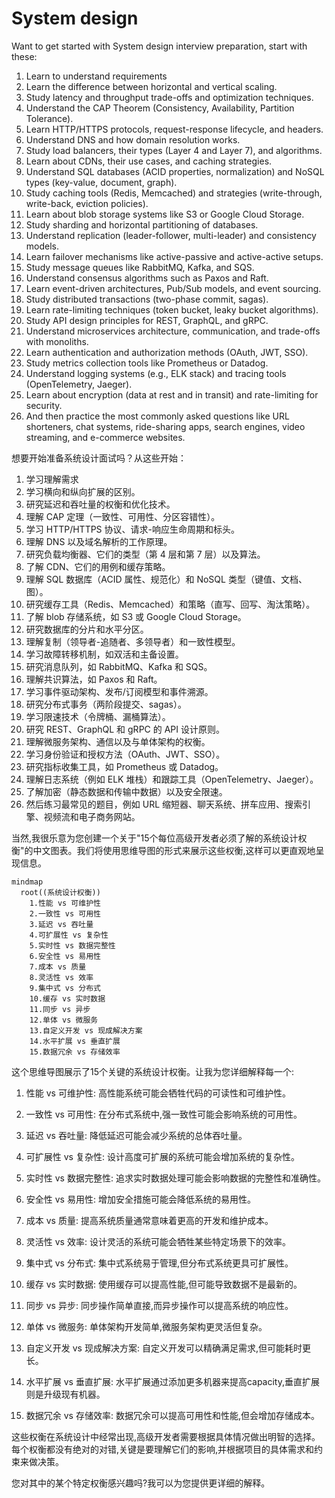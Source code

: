# System design
Want to get started with System design interview preparation, start with these:

1. Learn to understand requirements
2. Learn the difference between horizontal and vertical scaling.
3. Study latency and throughput trade-offs and optimization techniques.
4. Understand the CAP Theorem (Consistency, Availability, Partition Tolerance).
5. Learn HTTP/HTTPS protocols, request-response lifecycle, and headers.
6. Understand DNS and how domain resolution works.
7. Study load balancers, their types (Layer 4 and Layer 7), and algorithms.
8. Learn about CDNs, their use cases, and caching strategies.
9. Understand SQL databases (ACID properties, normalization) and NoSQL types (key-value, document, graph).
10. Study caching tools (Redis, Memcached) and strategies (write-through, write-back, eviction policies).
11. Learn about blob storage systems like S3 or Google Cloud Storage.
12. Study sharding and horizontal partitioning of databases.
13. Understand replication (leader-follower, multi-leader) and consistency models.
14. Learn failover mechanisms like active-passive and active-active setups.
15. Study message queues like RabbitMQ, Kafka, and SQS.
16. Understand consensus algorithms such as Paxos and Raft.
17. Learn event-driven architectures, Pub/Sub models, and event sourcing.
18. Study distributed transactions (two-phase commit, sagas).
19. Learn rate-limiting techniques (token bucket, leaky bucket algorithms).
20. Study API design principles for REST, GraphQL, and gRPC.
21. Understand microservices architecture, communication, and trade-offs with monoliths.
22. Learn authentication and authorization methods (OAuth, JWT, SSO).
23. Study metrics collection tools like Prometheus or Datadog.
24. Understand logging systems (e.g., ELK stack) and tracing tools (OpenTelemetry, Jaeger).
25. Learn about encryption (data at rest and in transit) and rate-limiting for security.
26. And then practice the most commonly asked questions like URL shorteners, chat systems, ride-sharing apps, search engines, video streaming, and e-commerce websites.

想要开始准备系统设计面试吗？从这些开始：

1. 学习理解需求
2. 学习横向和纵向扩展的区别。
3. 研究延迟和吞吐量的权衡和优化技术。
4. 理解 CAP 定理（一致性、可用性、分区容错性）。
5. 学习 HTTP/HTTPS 协议、请求-响应生命周期和标头。
6. 理解 DNS 以及域名解析的工作原理。
7. 研究负载均衡器、它们的类型（第 4 层和第 7 层）以及算法。
8. 了解 CDN、它们的用例和缓存策略。
9. 理解 SQL 数据库（ACID 属性、规范化）和 NoSQL 类型（键值、文档、图）。
10. 研究缓存工具（Redis、Memcached）和策略（直写、回写、淘汰策略）。
11. 了解 blob 存储系统，如 S3 或 Google Cloud Storage。
12. 研究数据库的分片和水平分区。
13. 理解复制（领导者-追随者、多领导者）和一致性模型。
14. 学习故障转移机制，如双活和主备设置。
15. 研究消息队列，如 RabbitMQ、Kafka 和 SQS。
16. 理解共识算法，如 Paxos 和 Raft。
17. 学习事件驱动架构、发布/订阅模型和事件溯源。
18. 研究分布式事务（两阶段提交、sagas）。
19. 学习限速技术（令牌桶、漏桶算法）。
20. 研究 REST、GraphQL 和 gRPC 的 API 设计原则。
21. 理解微服务架构、通信以及与单体架构的权衡。
22. 学习身份验证和授权方法（OAuth、JWT、SSO）。
23. 研究指标收集工具，如 Prometheus 或 Datadog。
24. 理解日志系统（例如 ELK 堆栈）和跟踪工具（OpenTelemetry、Jaeger）。
25. 了解加密（静态数据和传输中数据）以及安全限速。
26. 然后练习最常见的题目，例如 URL 缩短器、聊天系统、拼车应用、搜索引擎、视频流和电子商务网站。

当然,我很乐意为您创建一个关于"15个每位高级开发者必须了解的系统设计权衡"的中文图表。我们将使用思维导图的形式来展示这些权衡,这样可以更直观地呈现信息。

```mermaid
mindmap
  root((系统设计权衡))
    1.性能 vs 可维护性
    2.一致性 vs 可用性
    3.延迟 vs 吞吐量
    4.可扩展性 vs 复杂性
    5.实时性 vs 数据完整性
    6.安全性 vs 易用性
    7.成本 vs 质量
    8.灵活性 vs 效率
    9.集中式 vs 分布式
    10.缓存 vs 实时数据
    11.同步 vs 异步
    12.单体 vs 微服务
    13.自定义开发 vs 现成解决方案
    14.水平扩展 vs 垂直扩展
    15.数据冗余 vs 存储效率

```

这个思维导图展示了15个关键的系统设计权衡。让我为您详细解释每一个:

1. 性能 vs 可维护性: 高性能系统可能会牺牲代码的可读性和可维护性。

2. 一致性 vs 可用性: 在分布式系统中,强一致性可能会影响系统的可用性。

3. 延迟 vs 吞吐量: 降低延迟可能会减少系统的总体吞吐量。

4. 可扩展性 vs 复杂性: 设计高度可扩展的系统可能会增加系统的复杂性。

5. 实时性 vs 数据完整性: 追求实时数据处理可能会影响数据的完整性和准确性。

6. 安全性 vs 易用性: 增加安全措施可能会降低系统的易用性。

7. 成本 vs 质量: 提高系统质量通常意味着更高的开发和维护成本。

8. 灵活性 vs 效率: 设计灵活的系统可能会牺牲某些特定场景下的效率。

9. 集中式 vs 分布式: 集中式系统易于管理,但分布式系统更具可扩展性。

10. 缓存 vs 实时数据: 使用缓存可以提高性能,但可能导致数据不是最新的。

11. 同步 vs 异步: 同步操作简单直接,而异步操作可以提高系统的响应性。

12. 单体 vs 微服务: 单体架构开发简单,微服务架构更灵活但复杂。

13. 自定义开发 vs 现成解决方案: 自定义开发可以精确满足需求,但可能耗时更长。

14. 水平扩展 vs 垂直扩展: 水平扩展通过添加更多机器来提高capacity,垂直扩展则是升级现有机器。

15. 数据冗余 vs 存储效率: 数据冗余可以提高可用性和性能,但会增加存储成本。

这些权衡在系统设计中经常出现,高级开发者需要根据具体情况做出明智的选择。每个权衡都没有绝对的对错,关键是要理解它们的影响,并根据项目的具体需求和约束来做决策。

您对其中的某个特定权衡感兴趣吗?我可以为您提供更详细的解释。
